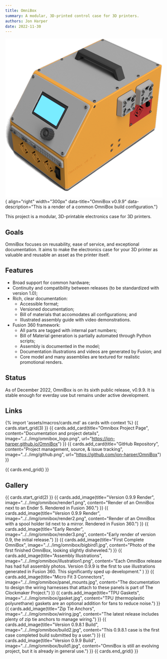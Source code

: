 ```yaml
---
title: OmniBox
summary: A modular, 3D-printed control case for 3D printers.
authors: Jon Harper
date: 2022-11-30
---
```


![omnibox render](../img/omnibox.png){ align="right" width="300px" data-title="OmniBox v0.9.9" data-description="This is a render of a common OmniBox build configuration."}

This project is a modular, 3D-printable electronics case for 3D printers.

## Goals

OmniBox focuses on reusability, ease of service, and exceptional documentation. It aims to make the electronics case for your 3D printer as valuable and reusable an asset as the printer itself.

## Features

- Broad support for common hardware;
- Continuity and compatibility between releases (to be standardized with version 1.0);
- Rich, clear documentation:
    - Accessible format;
    - Versioned documentation;
    - Bill of materials that accomodates all configurations; and
    - Illustrated assembly guide with video demonstrations.
- Fusion 360 framework:
    - All parts are tagged with internal part numbers;
    - Bill of Material generation is partially automated through Python scripts;
    - Assembly is documented in the model;
    - Documentation illustrations and videos are generated by Fusion; and
    - Core model and many assemblies are textured for realistic promotional renders.

## Status

As of December 2022, OmniBox is on its sixth public release, v0.9.9. It is stable enough for everday use but remains under active development.

## Links

{% import 'assets/macros/cards.md' as cards with context %}
{{ cards.start_grid(3) }}
{{ cards.add_card(title="Omnibox Project Page", content="Documentation and project details", image="../../img/omnibox_logo.png", url="https://jon-harper.github.io/OmniBox") }}
{{ cards.add_card(title="GitHub Repository", content="Project management, source, & issue tracking", image="../../img/github.png", url="https://github.com/jon-harper/OmniBox") }}
<!-- {{ cards.add_card(title="Twitter @TheOmniBox", content="Updates, content, and support", image="../../img/twitter.png", url="https://twitter.com/TheOmniBox") }} -->
{{ cards.end_grid() }}

## Gallery

{{ cards.start_grid(2) }}
{{ cards.add_image(title="Version 0.9.9 Render", image="../../img/omnibox/render1.png", content="Render of an OmniBox next to an Ender 5. Rendered in Fusion 360.") }}
{{ cards.add_image(title="Version 0.9.9 Render", image="../../img/omnibox/render2.png", content="Render of an OmniBox with a spool holder lid next to a mirror. Rendered in Fusion 360.") }}
{{ cards.add_image(title="Early Render", image="../../img/omnibox/render3.png", content="Early render of version 0.9, the initial release.") }}
{{ cards.add_image(title="First Complete OmniBox", image="../../img/omnibox/bigbird1.jpg", content="Photo of the first finished OmniBox, looking slightly disheveled.") }}
{{ cards.add_image(title="Assembly Illustrations", image="../../img/omnibox/illustration1.png", content="Each OmniBox release has had full assembly photos. Version 0.9.9 is the first to use illustrations generated in Fusion 360. This significantly sped up development." ) }}
{{ cards.add_image(title="Micro Fit 3 Connectors", image="../../img/omnibox/panel_mounts.jpg", content="The documentation to design the wiring harnesses that attach to these panels is part of The Clockmaker Project.") }}
{{ cards.add_image(title="TPU Gaskets", image="../../img/omnibox/gasket.jpg", content="TPU (thermoplastic polyurethane) gaskets are an optional addition for fans to reduce noise.") }}
{{ cards.add_image(title="Zip Tie Anchors", image="../../img/omnibox/wiring.jpg", content="The latest release includes plenty of zip tie anchors to manage wiring.") }}
{{ cards.add_image(title="Version 0.9.8.1 Build", image="../../img/omnibox/build2.jpg", content="This 0.9.8.1 case is the first case completed build submitted by a user.") }}
{{ cards.add_image(title="Version 0.9.9 Build", image="../../img/omnibox/build1.jpg", content="OmniBox is still an evolving project, but it is already in general use.") }}
{{ cards.end_grid() }}

[clock3]: clock3.md
[clockmaker]: clockmaker.md